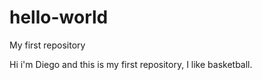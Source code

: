 # hello-world
My first repository

Hi i'm Diego and this is my first repository, I like basketball.
